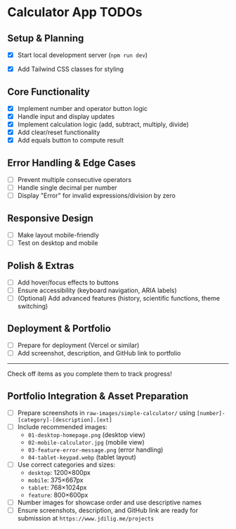 # Calculator App TODOs

## Setup & Planning
 - [x] Start local development server (`npm run dev`)

- [x] Add Tailwind CSS classes for styling

## Core Functionality
- [x] Implement number and operator button logic
- [x] Handle input and display updates
- [x] Implement calculation logic (add, subtract, multiply, divide)
- [x] Add clear/reset functionality
- [x] Add equals button to compute result

## Error Handling & Edge Cases
- [ ] Prevent multiple consecutive operators
- [ ] Handle single decimal per number
- [ ] Display "Error" for invalid expressions/division by zero

## Responsive Design
- [ ] Make layout mobile-friendly
- [ ] Test on desktop and mobile

## Polish & Extras
- [ ] Add hover/focus effects to buttons
- [ ] Ensure accessibility (keyboard navigation, ARIA labels)
- [ ] (Optional) Add advanced features (history, scientific functions, theme switching)

## Deployment & Portfolio
- [ ] Prepare for deployment (Vercel or similar)
- [ ] Add screenshot, description, and GitHub link to portfolio

---
Check off items as you complete them to track progress!

## Portfolio Integration & Asset Preparation
- [ ] Prepare screenshots in `raw-images/simple-calculator/` using `[number]-[category]-[description].[ext]`
- [ ] Include recommended images:
	- `01-desktop-homepage.png` (desktop view)
	- `02-mobile-calculator.jpg` (mobile view)
	- `03-feature-error-message.png` (error handling)
	- `04-tablet-keypad.webp` (tablet layout)
- [ ] Use correct categories and sizes:
	- `desktop`: 1200×800px
	- `mobile`: 375×667px
	- `tablet`: 768×1024px
	- `feature`: 800×600px
- [ ] Number images for showcase order and use descriptive names
- [ ] Ensure screenshots, description, and GitHub link are ready for submission at `https://www.jdilig.me/projects`
